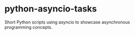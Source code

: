 # python-asyncio-tasks
Short Python scripts using asyncio to showcase asynchronous programming concepts.
